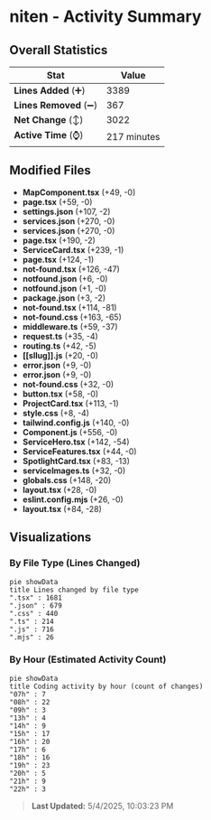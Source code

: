 # niten - Activity Summary 

## Overall Statistics

| Stat                   | Value                                                             |
| ---------------------- | ----------------------------------------------------------------- |
| **Lines Added** (➕)   | 3389                                          |
| **Lines Removed** (➖) | 367                                        |
| **Net Change** (↕)    | 3022                |
| **Active Time** (⌚)   | 217 minutes |


## Modified Files
- **MapComponent.tsx** (+49, -0)
- **page.tsx** (+59, -0)
- **settings.json** (+107, -2)
- **services.json** (+270, -0)
- **services.json** (+270, -0)
- **page.tsx** (+190, -2)
- **ServiceCard.tsx** (+239, -1)
- **page.tsx** (+124, -1)
- **not-found.tsx** (+126, -47)
- **notfound.json** (+6, -0)
- **notfound.json** (+1, -0)
- **package.json** (+3, -2)
- **not-found.tsx** (+114, -81)
- **not-found.css** (+163, -65)
- **middleware.ts** (+59, -37)
- **request.ts** (+35, -4)
- **routing.ts** (+42, -5)
- **[[sllug]].js** (+20, -0)
- **error.json** (+9, -0)
- **error.json** (+9, -0)
- **not-found.css** (+32, -0)
- **button.tsx** (+58, -0)
- **ProjectCard.tsx** (+113, -1)
- **style.css** (+8, -4)
- **tailwind.config.js** (+140, -0)
- **Component.js** (+556, -0)
- **ServiceHero.tsx** (+142, -54)
- **ServiceFeatures.tsx** (+44, -0)
- **SpotlightCard.tsx** (+83, -13)
- **serviceImages.ts** (+32, -0)
- **globals.css** (+148, -20)
- **layout.tsx** (+28, -0)
- **eslint.config.mjs** (+26, -0)
- **layout.tsx** (+84, -28)

## Visualizations

### By File Type (Lines Changed)

```mermaid
pie showData
title Lines changed by file type
".tsx" : 1681
".json" : 679
".css" : 440
".ts" : 214
".js" : 716
".mjs" : 26
```

### By Hour (Estimated Activity Count)

```mermaid
pie showData
title Coding activity by hour (count of changes)
"07h" : 7
"08h" : 22
"09h" : 3
"13h" : 4
"14h" : 9
"15h" : 17
"16h" : 20
"17h" : 6
"18h" : 16
"19h" : 23
"20h" : 5
"21h" : 9
"22h" : 3
```


> **Last Updated:** 5/4/2025, 10:03:23 PM